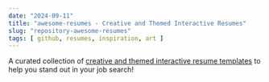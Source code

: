 ```yaml
---
date: "2024-09-11"
title: "awesome-resumes - Creative and Themed Interactive Resumes"
slug: "repository-awesome-resumes"
tags: [ github, resumes, inspiration, art ]
---
```




A curated collection of [creative and themed interactive resume templates][1] to help you stand out in your job search!



   [1]: https://github.com/JUSTSUJAY/awesome-resume
